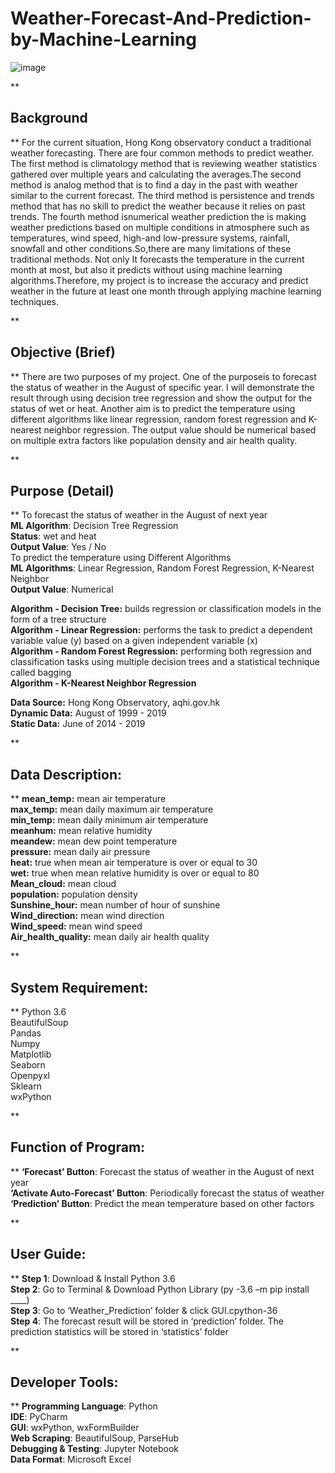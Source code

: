 # Weather-Forecast-And-Prediction-by-Machine-Learning

![image]([https://user-images.githubusercontent.com/37294801/83221305-09402d80-a1a8-11ea-83e4-79625d909a15.png](https://3.bp.blogspot.com/-1OrTFTRXYAc/V-dyae4LC1I/AAAAAAAA5j4/awVKBuYhgLshSzNQm3l92HUnYvpsrbO6wCLcB/s1600/Forecasts.jpg))

**

## Background

**
For the current situation, Hong Kong observatory conduct a traditional weather forecasting. There are four common methods to predict weather. The first method is climatology method that is reviewing weather statistics gathered over multiple years and calculating the averages.The second method is analog method that is to find a day in the past with weather similar to the current forecast. The third method is persistence and trends method that has no skill to predict the weather because it relies on past trends. The fourth method isnumerical weather prediction the is making weather predictions based on multiple conditions in atmosphere such as temperatures, wind speed, high-and low-pressure systems, rainfall, snowfall and other conditions.So,there are many limitations of these traditional methods. Not only It forecasts the temperature in the current month at most, but also it predicts without using machine learning algorithms.Therefore, my project is to increase the accuracy and predict weather in the future at least one month through applying machine learning techniques.

**

## Objective (Brief)

**
There are two purposes of my project. One of the purposeis to forecast the status of weather in the August of specific year. I will demonstrate the result through using decision tree regression and show the output for the status of wet or heat. Another aim is to predict the temperature using different algorithms like linear regression, random forest regression and K-nearest neighbor regression. The output value should be numerical based on multiple extra factors like population density and air health quality.

**

## Purpose (Detail)

**
To forecast the status of weather in the August of next year<br/>
**ML Algorithm**: Decision Tree Regression<br/>
**Status**: wet and heat <br/>
**Output Value**: Yes / No<br/>
To predict the temperature using Different Algorithms<br/>
**ML Algorithms**: Linear Regression,
	 	Random Forest Regression, K-Nearest Neighbor<br/>
**Output Value**: Numerical<br/>

**Algorithm - Decision Tree:**  builds regression or classification models in the form of a tree structure<br/>
**Algorithm - Linear Regression:** performs the task to predict a dependent variable value (y) based on a given independent variable (x)<br/>
**Algorithm - Random Forest Regression:** performing both regression and classification tasks using multiple decision trees and a statistical technique called bagging<br/>
**Algorithm - K-Nearest Neighbor Regression**<br/>

**Data Source:** Hong Kong Observatory, aqhi.gov.hk<br/>
**Dynamic Data:** August of 1999 - 2019<br/>
**Static Data:** June of 2014 - 2019<br/>

**

## Data Description:

**
**mean_temp:** mean air temperature<br/>
**max_temp:** mean daily maximum air temperature<br/>
**min_temp:** mean daily minimum air temperature<br/>
**meanhum:** mean relative humidity<br/>
**meandew:** mean dew point temperature<br/>
**pressure:** mean daily air pressure<br/>
**heat:** true when mean air temperature is over or equal to 30<br/>
**wet:** true when mean relative humidity is over or equal to 80<br/>
**Mean_cloud:** mean cloud<br/>
**population:** population density<br/>
**Sunshine_hour:** mean number of hour of sunshine<br/>
**Wind_direction:** mean wind direction<br/>
**Wind_speed:** mean wind speed<br/>
**Air_health_quality:** mean daily air health quality<br/>

**

## System Requirement:

**
Python 3.6<br/>
BeautifulSoup<br/>
Pandas<br/>
Numpy<br/>
Matplotlib<br/>
Seaborn<br/>
Openpyxl<br/>
Sklearn<br/>
wxPython<br/>

**

## Function of Program:

**
**‘Forecast’ Button**: Forecast the status of weather in the August of next year<br/>
**‘Activate Auto-Forecast’ Button**: Periodically forecast the status of weather<br/>
**‘Prediction’ Button**: Predict the mean temperature based on other factors<br/>

**

## User Guide:

**
**Step 1**: Download & Install Python 3.6<br/>
**Step 2**: Go to Terminal & Download Python Library (py -3.6 –m pip install ____)<br/>
**Step 3**: Go to ‘Weather_Prediction’ folder & click GUI.cpython-36<br/>
**Step 4**: The forecast result will be stored in ‘prediction’ folder. The prediction statistics will be stored in ‘statistics’ folder<br/>

**

## Developer Tools:

**
**Programming Language**: Python<br/>
**IDE**: PyCharm<br/>
**GUI**: wxPython, wxFormBuilder<br/>
**Web Scraping**: BeautifulSoup, ParseHub<br/>
**Debugging & Testing**: Jupyter Notebook<br/>
**Data Format**: Microsoft Excel<br/>

```

